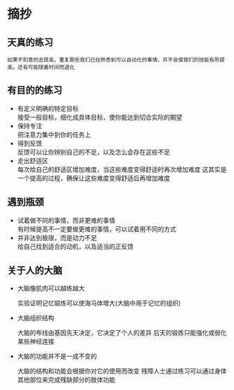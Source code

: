 # 摘抄
## 天真的练习
    如果不刻意的去提高，重复那些我们已经熟悉到可以自动化的事情，并不会使我们的技能有所提高，还有可能随着时间而退化
## 有目的的练习
* 有定义明确的特定目标<br>
    接受一般目标，细化成具体目标，使你能达到切合实际的期望
* 保持专注<br>
    把注意力集中到你的任务上
* 得到反馈<br>
    反馈可以让你辨别自己的不足，以及怎么会存在这些不足
* 走出舒适区<br>
    每次给自己的舒适区增加难度，当这些难度变得舒适时再次增加难度
    这其实是一个提高的过程，确保让这些难度变得舒适后再增加难度
## 遇到瓶颈
* 试着做不同的事情，而非更难的事情<br>
    有时候提高不一定要做更难的事情，可以试着用不同的方式
* 并非达到极限，而是动力不足<br>
    给自己找到适合的动机，以及适当的正反馈
## 关于人的大脑
* 大脑像肌肉可以越练越大<br>

    实验证明记忆锻炼可以使海马体增大(大脑中用于记忆的组织)
    
* 大脑组织结构<br>

    大脑的布线由基因先天决定，它决定了个人的差异
    后天的锻炼只能强化或弱化某些神经连接
    
* 大脑的功能并不是一成不变的<br>

    大脑的结构和功能会根据你对它的使用而改变
    残障人士通过练习可以通过身体其他部位来完成残缺部分的肢体功能
